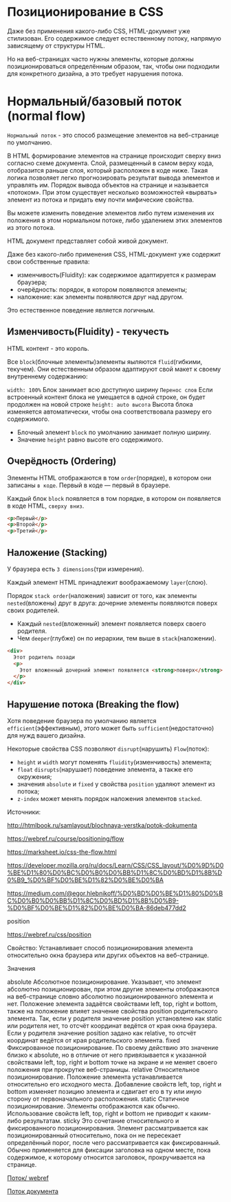 # Позиционирование в CSS

Даже без применения какого-либо CSS, HTML-документ уже стилизован. Его 
содержимое следует естественному потоку, напрямую зависящему от структуры HTML.

Но на веб-страницах часто нужны элементы, которые должны позиционироваться 
определённым образом, так, чтобы они подходили для конкретного дизайна, а это 
требует нарушения потока.


# Нормальный/базовый поток (normal flow)

`Нормальный поток` - это способ размещение элементов на  веб-странице 
по умолчанию.

В HTML формирование элементов на странице происходит сверху вниз согласно 
схеме документа. Слой, размещенный в самом верху кода, отобразится раньше слоя,
который расположен в коде ниже. Такая логика позволяет легко прогнозировать 
результат вывода элементов и управлять им. Порядок вывода объектов на странице 
и называется «потоком». При этом существует несколько возможностей «вырвать» 
элемент из потока и придать ему почти мифические свойства.

Вы можете изменить поведение элементов либо путем изменения их положения в этом 
нормальном потоке, либо удалением этих элементов из этого потока. 

HTML документ представляет собой живой документ.

Даже без какого-либо применения CSS, HTML-документ уже содержит свои собственные 
правила:

- изменчивость(Fluidity): как содержимое адаптируется к размерам браузера;
- очерёдность: порядок, в котором появляются элементы;
- наложение: как элементы появляются друг над другом.

Это естественное поведение является логичным.


## Изменчивость(Fluidity) - текучесть

HTML контент - это король.

Все `block`(блочные элементы)элементы яыляются `fluid`(гибкими, текучем). 
Они естественным образом адаптируют свой макет к своему внутреннему содержанию:

`width: 100%`
Блок занимает всю доступную ширину
`Перенос слов`
Если встроенный контент блока не умещается в одной строке, он будет продолжен 
на новой строке
`height: auto высота`
Высота блока изменяется автоматически, чтобы она соответствовала размеру его 
содержимого.


- Блочный элемент `block` по умолчанию занимает полную ширину.
- Значение `height` равно высоте его содержимого.


## Очерёдность (Ordering)

Элементы HTML отображаются в том `order`(порядке), в котором они записаны 
`в коде`. Первый в коде — первый в браузере.

Каждый блок `block` появляется в том порядке, в котором он появляется 
в коде HTML, `сверху вниз`.

```html
<p>Первый</p>
<p>Второй</p>
<p>Третий</p>
```


## Наложение (Stacking)

У браузера есть `3 dimensions`(три измерения).

Каждый элемент HTML принадлежит воображаемому  `layer`(слою).

Порядок `stack order`(наложения) зависит от того, как элементы `nested`(вложены)
друг в друга: дочерние элементы появляются поверх своих родителей.

- Каждый `nested`(вложенный) элемент появляется поверх своего родителя.
- Чем `deeper`(глубже) он по иерархии, тем выше в `stack`(наложении).

```html
<div>
  Этот родитель позади
  <p>
    Этот вложенный дочерний элемент появляется <strong>поверх</strong> своего родителя
  </p>
</div>
```

## Нарушение потока (Breaking the flow)

Хотя поведение браузера по умолчанию является `efficient`(эффективным), этого 
может быть `sufficient`(недостаточно) для нужд вашего дизайна.

Некоторые свойства CSS позволяют `disrupt`(нарушить) `Flow`(поток):

- `height` и `width` могут поменять `fluidity`(изменчивость) элемента;
- `float` `disrupts`(нарушает) поведение элемента, а также его окружения;
- значения `absolute` и `fixed` у свойства `position` удаляют элемент из потока;
- `z-index` может менять порядок наложения элементов `stacked`.

Источники:

http://htmlbook.ru/samlayout/blochnaya-verstka/potok-dokumenta

https://webref.ru/course/positioning/flow

https://marksheet.io/css-the-flow.html

https://developer.mozilla.org/ru/docs/Learn/CSS/CSS_layout/%D0%9D%D0%BE%D1%80%D0%BC%D0%B0%D0%BB%D1%8C%D0%BD%D1%8B%D0%B9_%D0%BF%D0%BE%D1%82%D0%BE%D0%BA

https://medium.com/@egor.hlebnikoff/%D0%BD%D0%BE%D1%80%D0%BC%D0%B0%D0%BB%D1%8C%D0%BD%D1%8B%D0%B9-%D0%BF%D0%BE%D1%82%D0%BE%D0%BA-86deb477dd2


position

https://webref.ru/css/position

Свойство: Устанавливает способ позиционирования элемента относительно окна браузера или других объектов на веб-странице.

Значения

absolute
    Абсолютное позиционирование. Указывает, что элемент абсолютно позиционирован, при этом другие элементы отображаются на веб-странице словно абсолютно позиционированного элемента и нет. Положение элемента задаётся свойствами left, top, right и bottom, также на положение влияет значение свойства position родительского элемента. Так, если у родителя значение position установлено как static или родителя нет, то отсчёт координат ведётся от края окна браузера. Если у родителя значение position задано как relative, то отсчёт координат ведётся от края родительского элемента.
fixed
    Фиксированное позиционирование. По своему действию это значение близко к absolute, но в отличие от него привязывается к указанной свойствами left, top, right и bottom точке на экране и не меняет своего положения при прокрутке веб-страницы.
relative
    Относительное позиционирование. Положение элемента устанавливается относительно его исходного места. Добавление свойств left, top, right и bottom изменяет позицию элемента и сдвигает его в ту или иную сторону от первоначального расположения.
static
    Статичное позиционирование. Элементы отображаются как обычно. Использование свойств left, top, right и bottom не приводит к каким-либо результатам.
sticky
    Это сочетание относительного и фиксированного позиционирования. Элемент рассматривается как позиционированный относительно, пока он не пересекает определённый порог, после чего рассматривается как фиксированный. Обычно применяется для фиксации заголовка на одном месте, пока содержимое, к которому относится заголовок, прокручивается на странице.
	

[Поток/ webref](https://webref.ru/course/positioning/flow)

[Поток документа](http://htmlbook.ru/samlayout/blochnaya-verstka/potok-dokumenta)
